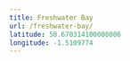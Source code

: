 ```yaml
---
title: Freshwater Bay
url: /freshwater-bay/
latitude: 50.670314100000006
longitude: -1.5109774
---
```

